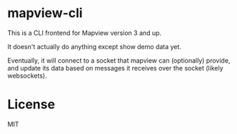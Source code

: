 # mapview-cli

This is a CLI frontend for Mapview version 3 and up.

It doesn't actually do anything except show demo data yet.

Eventually, it will connect to a socket that mapview can (optionally) provide,
and update its data based on messages it receives over the socket (likely
websockets).

# License

MIT
